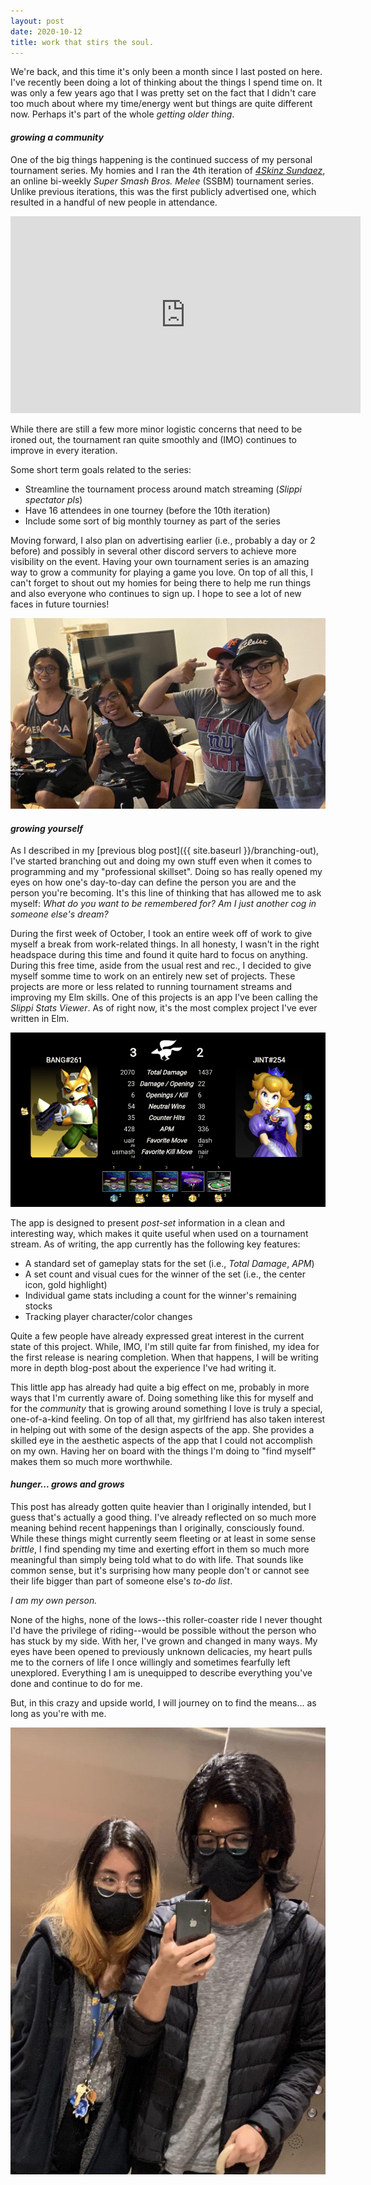 ```yaml
---
layout: post
date: 2020-10-12
title: work that stirs the soul.
---
```


We're back, and this time it's only been a month since I last posted on here. I've recently been doing a lot of thinking about the things I spend time on. It was only a few years ago that I was pretty set on the fact that I didn't care too much about where my time/energy went but things are quite different now. Perhaps it's part of the whole _getting older thing_.


<!-- Since the last post, my personal tournament completed 2 more iterations and is now open to the general public. Additionally, in the last 2 weeks, I've also created my first full-stack __Project Slippi application__, _Slippi Stats GUI_. -->

#### _growing a community_

<!-- 1. Summarize events with 4Skinz Sundaez -->
One of the big things happening is the continued success of my personal tournament series. My homies and I ran the 4th iteration of [_4Skinz Sundaez_](https://smash.gg/tournament/4skinz-sundaez-4/details), an online bi-weekly _Super Smash Bros. Melee_ (SSBM) tournament series. Unlike previous iterations, this was the first publicly advertised one, which resulted in a handful of new people in attendance.

<iframe width="560" height="315" src="https://www.youtube.com/embed/videoseries?list=PLBxt9cn2TEEcFQ3rHvMlvM8P57bgCsFlW" frameborder="0" allow="accelerometer; autoplay; clipboard-write; encrypted-media; gyroscope; picture-in-picture" allowfullscreen></iframe>

While there are still a few more minor logistic concerns that need to be ironed out, the tournament ran quite smoothly and (IMO) continues to improve in every iteration. 

Some short term goals related to the series:
* Streamline the tournament process around match streaming (_Slippi spectator pls_)
* Have 16 attendees in one tourney (before the 10th iteration)
* Include some sort of big monthly tourney as part of the series

Moving forward, I also plan on advertising earlier (i.e., probably a day or 2 before) and possibly in several other discord servers to achieve more visibility on the event. Having your own tournament series is an amazing way to grow a community for playing a game you love. On top of all this, I can't forget to shout out my homies for being there to help me run things and also everyone who continues to sign up. I hope to see a lot of new faces in future tournies!

![A Picture with the homies](/images/the-homies.jpg)

#### _growing yourself_

As I described in my [previous blog post]({{ site.baseurl }}/branching-out), I've started branching out and doing my own stuff even when it comes to programming and my "professional skillset". Doing so has really opened my eyes on how one's day-to-day can define the person you are and the person you're becoming. It's this line of thinking that has allowed me to ask myself: _What do you want to be remembered for?_ _Am I just another cog in someone else's dream?_

During the first week of October, I took an entire week off of work to give myself a break from work-related things. In all honesty, I wasn't in the right headspace during this time and found it quite hard to focus on anything. During this free time, aside from the usual rest and rec., I decided to give myself somme time to work on an entirely new set of projects. These projects are more or less related to running tournament streams and improving my Elm skills. One of this projects is an app I've been calling the _Slippi Stats Viewer_. As of right now, it's the most complex project I've ever written in Elm.

<!-- 2. Introduce Slippi Stats -->
![Slippi Stats GUI](/images/stats.png)

The app is designed to present _post-set_ information in a clean and interesting way, which makes it quite useful when used on a tournament stream. As of writing, the app currently has the following key features:
* A standard set of gameplay stats for the set (i.e., _Total Damage_, _APM_)
* A set count and visual cues for the winner of the set (i.e., the center icon, gold highlight)
* Individual game stats including a count for the winner's remaining stocks
* Tracking player character/color changes

Quite a few people have already expressed great interest in the current state of this project. While, IMO, I'm still quite far from finished, my idea for the first release is nearing completion. When that happens, I will be writing more in depth blog-post about the experience I've had writing it.

This little app has already had quite a big effect on me, probably in more ways that I'm currently aware of. Doing something like this for myself and for the _community_ that is growing around something I love is truly a special, one-of-a-kind feeling. On top of all that, my girlfriend has also taken interest in helping out with some of the design aspects of the app. She provides a skilled eye in the aesthetic aspects of the app that I could not accomplish on my own. Having her on board with the things I'm doing to "find myself" makes them so much more worthwhile.

#### _hunger... grows and grows_

<!-- 3. Ambitions + Goals moving forward -->

This post has already gotten quite heavier than I originally intended, but I guess that's actually a good thing. I've already reflected on so much more meaning behind recent happenings than I originally, consciously found. While these things might currently seem fleeting or at least in some sense _brittle_, I find spending my time and exerting effort in them so much more meaningful than simply being told what to do with life. That sounds like common sense, but it's surprising how many people don't or cannot see their life bigger than part of someone else's _to-do list_.

_I am my own person._

None of the highs, none of the lows--this roller-coaster ride I never thought I'd have the privilege of riding--would be possible without the person who has stuck by my side. With her, I've grown and changed in many ways. My eyes have been opened to previously unknown delicacies, my heart pulls me to the corners of life I once willingly and sometimes fearfully left unexplored. Everything I am is unequipped to describe everything you've done and continue to do for me. 

But, in this crazy and upside world, I will journey on to find the means... as long as you're with me. 

![The best partner](/images/the-dynamic-duo.jpg)

